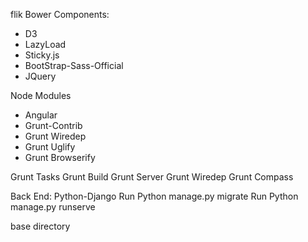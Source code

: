 flik
Bower Components:
- D3
- LazyLoad
- Sticky.js
- BootStrap-Sass-Official
- JQuery

Node Modules
- Angular
- Grunt-Contrib
- Grunt Wiredep
- Grunt Uglify
- Grunt Browserify

Grunt Tasks
Grunt Build
Grunt Server
Grunt Wiredep
Grunt Compass

Back End:
Python-Django
Run Python manage.py migrate
Run Python manage.py runserve

base directory
